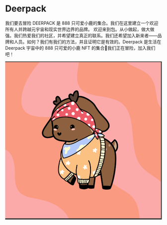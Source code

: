 # Deerpack

我们要去冒险
DEERPACK 是 888 只可爱小鹿的集合。我们在这里建立一个欢迎所有人并跨越元宇宙和现实世界边界的品牌。
欢迎来到包。从小做起，做大做强。我们热爱我们的社区，并希望建立真正的联系。我们还希望加入新来者——品牌和人员。如何？我们有我们的方法，并且证明它是有效的。Deerpack 是生活在 Deerpack 宇宙中的 888 只可爱的小鹿 NFT 的集合🌿我们正在冒险，加入我们吧！

![nft](微信截图_20220902190645.png)


